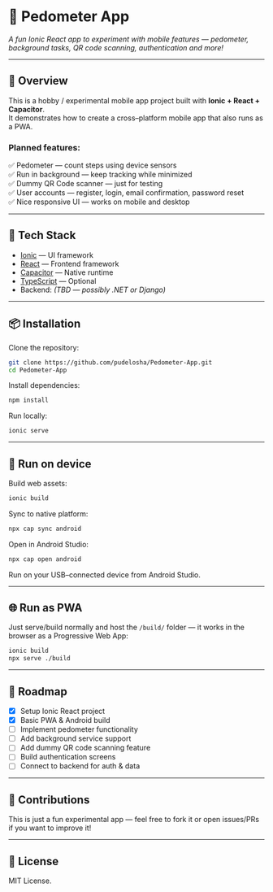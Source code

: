 # 📱 Pedometer App

*A fun Ionic React app to experiment with mobile features — pedometer, background tasks, QR code scanning, authentication and more!*

---

## 🚀 Overview

This is a hobby / experimental mobile app project built with **Ionic + React + Capacitor**.  
It demonstrates how to create a cross–platform mobile app that also runs as a PWA.

### Planned features:
✅ Pedometer — count steps using device sensors  
✅ Run in background — keep tracking while minimized  
✅ Dummy QR Code scanner — just for testing  
✅ User accounts — register, login, email confirmation, password reset  
✅ Nice responsive UI — works on mobile and desktop

---

## 🧰 Tech Stack

- [Ionic](https://ionicframework.com/) — UI framework
- [React](https://reactjs.org/) — Frontend framework
- [Capacitor](https://capacitorjs.com/) — Native runtime
- [TypeScript](https://www.typescriptlang.org/) — Optional
- Backend: *(TBD — possibly .NET or Django)*

---

## 📦 Installation

Clone the repository:
```bash
git clone https://github.com/pudelosha/Pedometer-App.git
cd Pedometer-App
```

Install dependencies:
```bash
npm install
```

Run locally:
```bash
ionic serve
```

---

## 📱 Run on device

Build web assets:
```bash
ionic build
```

Sync to native platform:
```bash
npx cap sync android
```

Open in Android Studio:
```bash
npx cap open android
```

Run on your USB–connected device from Android Studio.

---

## 🌐 Run as PWA

Just serve/build normally and host the `/build/` folder — it works in the browser as a Progressive Web App:
```bash
ionic build
npx serve ./build
```

---

## 📝 Roadmap

- [x] Setup Ionic React project
- [x] Basic PWA & Android build
- [ ] Implement pedometer functionality
- [ ] Add background service support
- [ ] Add dummy QR code scanning feature
- [ ] Build authentication screens
- [ ] Connect to backend for auth & data

---

## 🤝 Contributions

This is just a fun experimental app — feel free to fork it or open issues/PRs if you want to improve it!

---

## 📄 License

MIT License.
